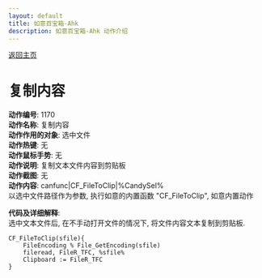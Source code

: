 ```yaml
---
layout: default
title: 如意百宝箱-Ahk
description: 如意百宝箱-Ahk 动作介绍
---
```

<link rel="stylesheet" href="../actions/css/atom-one-light.min.css">
<script src="../actions/js/highlight.min.js"></script>
<script>hljs.highlightAll();</script>

[返回主页](../index.md)

# [](#header-2) 复制内容

**动作编号**: 1170  
**动作名称**: 复制内容  
**动作作用的对象**: 选中文件  
**动作热键**: 无  
**动作鼠标手势**: 无  
**动作说明**: 复制文本文件内容到剪贴板  
**动作截图**: 无  
**动作内容**: canfunc|CF_FileToClip|%CandySel%  
以选中文件路径作为参数, 执行如意的内置函数 "CF_FileToClip", 如意内置动作  

**代码及详细解释**:  
选中文本文件后, 在不手动打开文件的情况下, 将文件内容文本复制到剪贴板.  

```Autohotkey
CF_FileToClip(sfile){
	FileEncoding % File_GetEncoding(sfile)
	fileread, FileR_TFC, %sfile%
	Clipboard := FileR_TFC
}
```